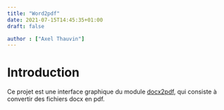 ```yaml
---
title: "Word2pdf"
date: 2021-07-15T14:45:35+01:00
draft: false

author : ["Axel Thauvin"]
---
```


# Introduction

Ce projet est une interface graphique du module [docx2pdf](https://pypi.org/project/docx2pdf/), qui consiste à convertir des fichiers docx en pdf.
